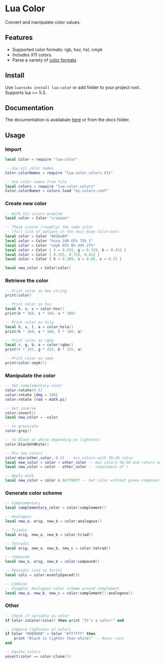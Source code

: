 # Lua Color

Convert and manipulate color values.

## Features

- Supported color formats: rgb, hsv, hsl, cmyk
- Includes X11 colors.
- Parse a variety of [color formats](https://firanel.github.io/lua-color/index.html#Color:set)

## Install

Use `luarocks install lua-color` or add folder to your project root.  
Supports lua >= 5.3.

## Documentation

The documentation is availabale [here](https://firanel.github.io/lua-color/index.html)
or from the *docs* folder.

## Usage

### Import
```lua
local Color = require "lua-color"

-- Use x11 color names
Color.colorNames = require "lua-color.colors.X11"

-- Use color names from file
local colors = require "lua-color.colors"
Color.colorNames = colors.load "my-colors.conf"
```

### Create new color
```lua
-- With X11 colors enabled
local color = Color "crimson"

-- These create (roughly) the same color
-- (full list of options in the docs @see Color:set)
local color = Color "#41ba69"
local color = Color "hsva 140 65% 73% 1"
local color = Color "cmyk 65% 0% 44% 27%"
local color = Color { r = 0.255, g = 0.729, b = 0.412 }
local color = Color { 0.255, 0.729, 0.412 }
local color = Color { h = 0.389, s = 0.65, v = 0.73 }

local new_color = Color(color)
```

### Retrieve the color
```lua
-- Print color as hex string
print(color)

-- Print color as hsv
local h, s, v = color:hsv()
print(h * 360, s * 100, v * 100)

-- Print color as hsla
local h, s, l, a = color:hsla()
print(h * 360, s * 100, l * 100, a)

-- Print color as rgba
local r, g, b, a = color:rgba()
print(r * 255, g * 255, b * 255, a)

-- Print color as cmyk
print(color:cmyk())
```

### Manipulate the color
```lua
-- Get complementary color
color:rotate(0.5)
color:rotate {deg = 180}
color:rotate {rad = math.pi}

-- Get inverse
color:invert()
local new_color = -color

-- to greyscale
color:grey()

-- to black or white depending on lightness
color:blackOrWhite()

-- Mix two colors
color:mix(other_color, 0.3) -- mix colors with 70:30 ratio
local new_color = color + other_color -- mix colors 50:50 and return new
local new_color = color - other_color -- complement of +

-- Apply mask
local new_color = color & 0xff00ff -- Get color without green component
```

### Generate color scheme
``` lua
-- Complementary
local complementary_color = color:complement()

-- Analogous
local new_a, orig, new_b = color:analogous()

-- Triadic
local orig, new_a, new_b = color:triad()

-- Tetradic
local orig, new_a, new_b, new_c = color:tetrad()

-- Compound
local new_a, orig, new_b = color:compound()

-- Pentadic (and so forth)
local cols = color:evenlySpaced(5)

-- Combine
-- Example: Analogous color scheme around complement
local new_a, new_b, new_c = color:complement():analogous()
```

### Other
```lua
-- Check if variable is color
if Color.isColor(color) then print "It's a color!" end

-- Compare lightness of colors
if Color "#000000" > Color "#ffffff" then
    print "Black is lighter than white!" -- Never runs
end

-- Equate colors
assert(color == color:clone())
```

